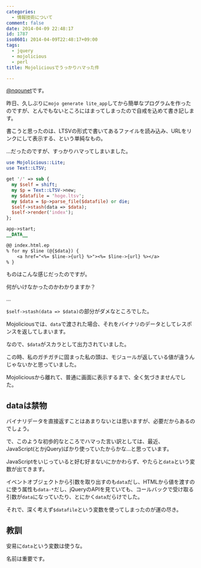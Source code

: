 ```yaml
---
categories:
  - 情報技術について
comment: false
date: 2014-04-09 22:48:17
id: 1787
iso8601: 2014-04-09T22:48:17+09:00
tags:
  - jquery
  - mojolicious
  - perl
title: Mojoliciousでうっかりハマった件

---
```


<p><a href="https://twitter.com/nqounet">@nqounet</a>です。</p>

<p>昨日、久しぶりに<code>mojo generate lite_app</code>してから簡単なプログラムを作ったのですが、とんでもないところにはまってしまったので自戒を込めて書き記します。</p>



<p>書こうと思ったのは、LTSVの形式で書いてあるファイルを読み込み、URLをリンクにして表示する、という単純なもの。</p>

<p>…だったのですが、すっかりハマってしまいました。</p>

```perl
use Mojolicious::Lite;
use Text::LTSV;

get '/' => sub {
  my $self = shift;
  my $p = Text::LTSV->new;
  my $datafile = 'hoge.ltsv';
  my $data = $p->parse_file($datafile) or die;
  $self->stash(data => $data);
  $self->render('index');
};

app->start;
__DATA__

@@ index.html.ep
% for my $line (@{$data}) {
    <a href="<%= $line->{url} %>"><%= $line->{url} %></a>
% }
```

<p>ものはこんな感じだったのですが。</p>

<p>何がいけなかったのかわかりますか？</p>

<p>...</p>

<p><code>$self->stash(data => $data)</code>の部分がダメなところでした。</p>

<p>Mojoliciousでは、<code>data</code>で渡された場合、それをバイナリのデータとしてレスポンスを返してしまいます。</p>

<p>なので、<code>$data</code>がスカラとして出力されていました。</p>

<p>この時、私のガチガチに固まった私の頭は、モジュールが返している値が違うんじゃないかと思っていました。</p>

<p>Mojoliciousから離れて、普通に画面に表示するまで、全く気づきませんでした。</p>

<h2>dataは禁物</h2>

<p>バイナリデータを直接返すことはあまりないとは思いますが、必要だからあるのでしょう。</p>

<p>で、このような初歩的なところでハマった言い訳としては、最近、JavaScript(とかjQuery)ばかり使っていたからかな…と思っています。</p>

<p>JavaScriptをいじっていると好む好まないにかかわらず、やたらと<code>data</code>という変数が出てきます。</p>

<p>イベントオブジェクトから引数を取り出すのも<code>data</code>だし、HTMLから値を渡すのに使う属性も<code>data-*</code>だし、jQueryのAPIを見ていても、コールバックで受け取る引数が<code>data</code>になっていたり、とにかく<code>data</code>だらけでした。</p>

<p>それで、深く考えず<code>$datafile</code>という変数を使ってしまったのが運の尽き。</p>

<h2>教訓</h2>

<p>安易に<code>data</code>という変数は使うな。</p>

<p>名前は重要です。</p>
    	
